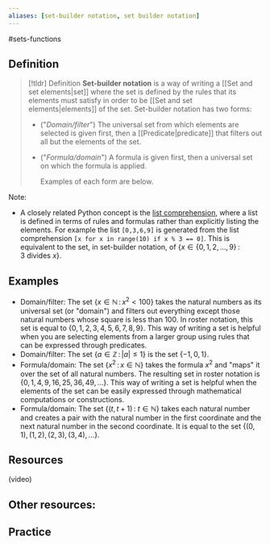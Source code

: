 ```yaml
---
aliases: [set-builder notation, set builder notation]
--- 
```


#sets-functions 

## Definition 

> [!tldr] Definition
> **Set-builder notation** is a way of writing a [[Set and set elements|set]] where the set is defined by the rules that its elements must satisfy in order to be [[Set and set elements|elements]] of the set. Set-builder notation has two forms: 
> 
> - ("*Domain/filter*") The universal set from which elements are selected is given first, then a [[Predicate|predicate]] that filters out all but the elements of the set. 
> - ("*Formula/domain*") A formula is given first, then a universal set on which the formula is applied. 
>   
>   Examples of each form are below. 

Note: 
- A closely related Python concept is the [list comprehension](https://www.w3schools.com/python/python_lists_comprehension.asp), where a list is defined in terms of rules and formulas rather than explicitly listing the elements. For example the list `[0,3,6,9]` is generated from the list comprehension `[x for x in range(10) if x % 3 == 0]`. This is equivalent to the set, in set-builder notation, of $\{x \in \{0,1,2,\dots,9\} \, : \, 3 \ \text{divides} \ x\}$. 

## Examples 

- Domain/filter: The set $\{ x \in \mathbb{N} \, : \, x^2 < 100 \}$ takes the natural numbers as its universal set (or "domain") and filters out everything except those natural numbers whose square is less than 100. In roster notation, this set is equal to $\{0,1,2,3,4,5,6,7,8,9\}$. This way of writing a set is helpful when you are selecting elements from a larger group using rules that can be expressed through predicates. 
- Domain/filter: The set $\{a \in \mathbb{Z} \, : \, |a| \leq 1 \}$ is the set $\{-1, 0, 1\}$. 
- Formula/domain: The set $\{x^2 \, : \, x \in \mathbb{N}\}$ takes the formula $x^2$ and "maps" it over the set of all natural numbers. The resulting set in roster notation is $\{0, 1, 4, 9, 16, 25, 36, 49, \dots \}$. This way of writing a set is helpful when the elements of the set can be easily expressed through mathematical computations or constructions. 
- Formula/domain: The set $\{(t, t+1) \, : \ t \in \mathbb{N}\}$ takes each natural number and creates a pair with the natural number in the first coordinate and the next natural number in the second coordinate. It is equal to the set $\{(0,1), (1,2), (2,3), (3,4), \dots \}$. 


## Resources 

(video)

Other resources: 
- 

## Practice 
